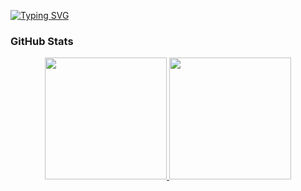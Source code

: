 [![Typing SVG](https://readme-typing-svg.herokuapp.com?font=Fira+Code&pause=1000&color=F72FD1&width=435&lines=Hello+World!+Welcome+to+my+GitHub;Ol%C3%A1+Mundo!+Bem-vindo+ao+meu+GitHub)](https://git.io/typing-svg)


### GitHub Stats

<div align="center" style="display: flex; justify-content: center;">
  <a href="https://github.com/lauren-ramos">
    <img height="195px" src="https://github-readme-stats.vercel.app/api?username=lauren-ramos&show_icons=true&theme=one_dark_pro&include_all_commits=true&count_private=true"/>
    <img height="195px" src="https://github-readme-stats.vercel.app/api/top-langs/?username=lauren-ramos&layout=compact&langs_count=7&theme=one_dark_pro"/>
  </a>
</div>
<!--
**lauren-ramos/lauren-ramos** is a ✨ _special_ ✨ repository because its `README.md` (this file) appears on your GitHub profile.

Here are some ideas to get you started:

- 🔭 I’m currently working on ...
- 🌱 I’m currently learning ...
- 👯 I’m looking to collaborate on ...
- 🤔 I’m looking for help with ...
- 💬 Ask me about ...
- 📫 How to reach me: ...
- 😄 Pronouns: ...
- ⚡ Fun fact: ...
-->
